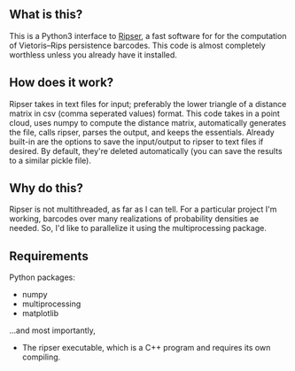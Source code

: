 What is this?
---

This is a Python3 interface to [Ripser](https://github.com/Ripser/ripser), a fast software for 
for the computation of Vietoris–Rips persistence barcodes. This code is almost completely 
worthless unless you already have it installed.

How does it work?
---

Ripser takes in text files for input; preferably the lower triangle of a 
distance matrix in csv (comma seperated values) format. This code takes in a point 
cloud, uses numpy to compute the distance matrix, automatically generates the file, 
calls ripser, parses the output, and keeps the essentials. Already built-in 
are the options to save the input/output to ripser to text files if desired. By default, 
they're deleted automatically (you can save the results to a similar pickle file).

Why do this?
---

Ripser is not multithreaded, as far as I can tell. For a particular project I'm working, 
barcodes over many realizations of probability densities ae needed. 
So, I'd like to parallelize it using the multiprocessing package.

Requirements
---

Python packages:
* numpy
* multiprocessing
* matplotlib

...and most importantly,
* The ripser executable, which is a C++ program and requires its own compiling.
